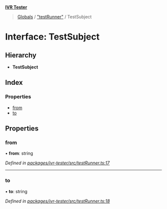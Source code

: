 **[IVR Tester](../README.md)**

> [Globals](../README.md) / ["testRunner"](../modules/_testrunner_.md) / TestSubject

# Interface: TestSubject

## Hierarchy

* **TestSubject**

## Index

### Properties

* [from](_testrunner_.testsubject.md#from)
* [to](_testrunner_.testsubject.md#to)

## Properties

### from

•  **from**: string

*Defined in [packages/ivr-tester/src/testRunner.ts:17](https://github.com/SketchingDev/ivr-tester/blob/16cd721/packages/ivr-tester/src/testRunner.ts#L17)*

___

### to

•  **to**: string

*Defined in [packages/ivr-tester/src/testRunner.ts:18](https://github.com/SketchingDev/ivr-tester/blob/16cd721/packages/ivr-tester/src/testRunner.ts#L18)*
